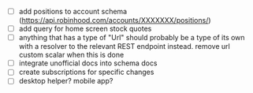 - [ ] add positions to account schema (https://api.robinhood.com/accounts/XXXXXXX/positions/)
- [ ] add query for home screen stock quotes
- [ ] anything that has a type of "Url" should probably be a type of its own with a resolver to the relevant REST endpoint instead. remove url custom scalar when this is done
- [ ] integrate unofficial docs into schema docs
- [ ] create subscriptions for specific changes
- [ ] desktop helper? mobile app?
